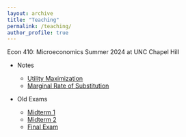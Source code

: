 ```yaml
---
layout: archive
title: "Teaching"
permalink: /teaching/
author_profile: true
---
```


<!-- {% if author.googlescholar %}
  You can also find my articles on <u><a href="{{author.googlescholar}}">my Google Scholar profile</a>.</u>
{% endif %}

{% include base_path %}

{% for post in site.publications reversed %}
  {% include archive-single.html %}
{% endfor %} -->
Econ 410: Microeconomics
Summer 2024 at UNC Chapel Hill
* Notes
  * <a href="https://augustbruno.github.io/_pages/utility_maximization.pdf" target="_blank">Utility Maximization</a>
  * <a href="https://augustbruno.github.io/_pages/mrs.pdf" target="_blank">Marginal Rate of Substitution</a>

* Old Exams
  * <a href="https://augustbruno.github.io/files/midterm1.pdf" target="_blank">Midterm 1</a>
  * <a href="https://augustbruno.github.io/files/midterm2.pdf" target="_blank">Midterm 2</a>
  * <a href="https://augustbruno.github.io/files/final_exam.pdf" target="_blank">Final Exam</a>